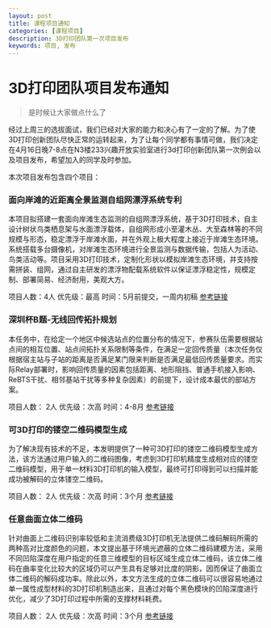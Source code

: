 ```yaml
---
layout: post
title: 课程项目通知
categories: [课程项目]
description: 3D打印团队第一次项目发布
keywords: 项目, 发布
---
```


# 3D打印团队项目发布通知
 
 > 是时候让大家做点什么了
 
 经过上周三的选拔面试，我们已经对大家的能力和决心有了一定的了解。为了使3D打印创新团队尽快正常的运转起来，为了让每个同学都有事情可做，我们决定在4月16日晚7-8点在N3楼233兴趣开放实验室进行3d打印创新团队第一次例会以及项目发布，希望加入的同学及时参加。

 本次项目发布包含四个项目：
 
### 面向岸滩的近距离全景监测自组网漂浮系统专利
 
 本项目拟搭建一套面向岸滩生态监测的自组网漂浮系统，基于3D打印技术，自主设计树状鸟类栖息架与水面漂浮载体，自组网形成小至灌木丛、大至森林等的不同规模与形态，稳定漂浮于岸滩水面，并在外观上极大程度上接近于岸滩生态环境。系统搭载多台摄像机，对岸滩生态环境进行全景监测与数据传输，包括人为活动、鸟类活动等。项目采用3D打印技术，定制化形状以模拟岸滩生态环境，并支持按需拼装、组网，通过自主研发的漂浮物配载系统软件以保证漂浮稳定性，规模定制、部署简易、经济耐用，美观大方。
 
 项目人数：4人		优先级：最高	时间：5月前提交，一周内初稿		[参考链接](https://github.com/3dincrement/publications/blob/master/proj/%E5%B2%B8%E6%BB%A9%E7%94%9F%E6%80%81%E7%9B%91%E6%B5%8B%E6%BC%82%E6%B5%AE%E7%B3%BB%E7%BB%9F.docx)
 
### 深圳杯B题-无线回传拓扑规划
 本任务中，在给定一个地区中候选站点的位置分布的情况下，参赛队伍需要根据站点间的相互位置、站点间拓扑关系限制等条件，在满足一定回传质量（本次任务仅根据宿主站与子站的距离是否满足某门限来判断是否满足最低回传质量要求。而实际Relay部署时，影响回传质量的因素包括距离、地形阻挡、普通手机接入影响、ReBTS干扰、相邻基站干扰等多种复杂因素）的前提下，设计成本最优的部站方案。
 
 项目人数： 2人		优先级：次高	时间：4-8月		[参考链接](https://github.com/3dincrement/publications/blob/master/proj/B%E9%A2%98-%E6%97%A0%E7%BA%BF%E5%9B%9E%E4%BC%A0%E6%8B%93%E6%89%91%E8%A7%84%E5%88%92.docx)
 
### 可3D打印的镂空二维码模型生成
 为了解决现有技术的不足，本发明提供了一种可3D打印的镂空二维码模型生成方法，该方法通过用户输入的二维码图像，考虑到3D打印机精度生成相对应的镂空二维码模型，用于单一材料3D打印机的输入模型，最终可打印得到可以扫描并能成功被解码的立体镂空二维码。
 
  项目人数： 2人		优先级：次高	时间：3个月		[参考链接](https://github.com/3dincrement/publications/blob/master/proj/%E5%88%9D%E7%A8%BF-201722173%E4%B8%80%E7%A7%8D%E5%8F%AF3D%E6%89%93%E5%8D%B0%E9%95%82%E7%A9%BA%E4%BA%8C%E7%BB%B4%E7%A0%81%E6%A8%A1%E5%9E%8B%E7%9A%84%E7%94%9F%E6%88%90%E6%96%B9%E6%B3%95%E5%8F%8A%E7%B3%BB%E7%BB%9F.doc)
  
### 任意曲面立体二维码
  针对曲面上二维码识别率较低和主流消费级3D打印机无法提供二维码解码所需的两种高对比度颜色的问题，本文提出基于环境光遮蔽的立体二维码建模方法，采用不同凹陷深度在用户指定的任意三维模型的目标区域生成立体二维码，该立体二维码在曲率变化比较大的区域仍可以产生具有足够对比度的阴影，因而保证了曲面立体二维码的解码成功率。除此以外，本文方法生成的立体二维码可以很容易地通过单一属性成型材料的3D打印机制造出来，且通过对每个黑色模块的凹陷深度进行优化，减少了3D打印过程中所需的支撑材料耗费。
  
 项目人数： 2人		优先级：次高	时间：3个月		[参考链接](https://github.com/3dincrement/publications/blob/master/proj/%E5%9F%BA%E4%BA%8E%E7%8E%AF%E5%A2%83%E5%85%89%E9%81%AE%E8%94%BD%E7%9A%84%E4%BB%BB%E6%84%8F%E6%9B%B2%E9%9D%A2%E7%AB%8B%E4%BD%93%E4%BA%8C%E7%BB%B4%E7%A0%81%E5%BB%BA%E6%A8%A1%E6%96%B9%E6%B3%95.doc)

 
 
